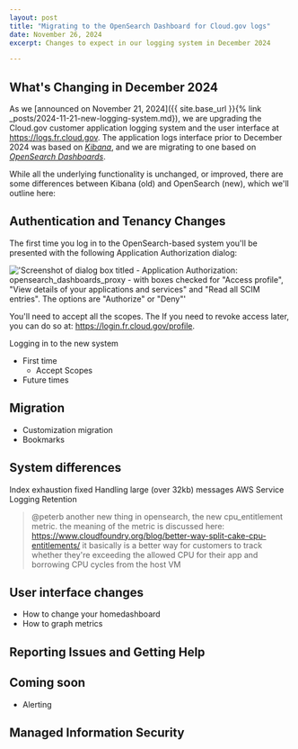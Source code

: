 ```yaml
---
layout: post
title: "Migrating to the OpenSearch Dashboard for Cloud.gov logs"
date: November 26, 2024
excerpt: Changes to expect in our logging system in December 2024

---
```


## What's Changing in December 2024

As we [announced on November 21, 2024]({{ site.base_url }}{% link _posts/2024-11-21-new-logging-system.md}), we are upgrading the Cloud.gov customer application logging system and the user interface
at https://logs.fr.cloud.gov. The application logs interface prior to December 2024
was based on [_Kibana_](https://www.elastic.co/kibana), and we are migrating to one based on [_OpenSearch Dashboards_](https://www.opensearch.org/docs/latest/dashboards/). 

While all the underlying functionality is unchanged, or improved, there are some 
differences between Kibana (old) and OpenSearch (new), which we'll outline here:


## Authentication and Tenancy Changes

<!-- >
In a cloud system like Cloud.gov, "tenancy" is used to describe the sharing of resources between 
the different users, or "tenants" of a system. As an analogy to the physical world, if you are a tenant of a
large apartment build, do you ever see the other tenants? Do you have to wait for an elevator because
another tenant is using it? Or do you ever run out of hot water in the shower?
-->

The first time you log in to the OpenSearch-based system you'll be presented
with the following Application Authorization dialog:

!['Screenshot of dialog box titled - Application Authorization: opensearch_dashboards_proxy - with boxes checked for "Access profile", "View details of your applications and services" and "Read all SCIM entries". The options are "Authorize" or "Deny"']({{site.baseurl}}/assets/images/content/opensearch-app-auth-dialog.png)

You'll need to accept all the scopes. The If you need to revoke access later, you can do so at: https://login.fr.cloud.gov/profile. 


Logging in to the new system
- First time
  - Accept Scopes
- Future times

## Migration

- Customization migration
- Bookmarks

## System differences


Index exhaustion fixed
Handling large (over 32kb) messages
AWS Service Logging
Retention


> @peterb another new thing in opensearch, the new cpu_entitlement metric. the meaning of the metric is discussed here: https://www.cloudfoundry.org/blog/better-way-split-cake-cpu-entitlements/ it basically is a better way for customers to track whether they're exceeding the allowed CPU for their app and borrowing CPU cycles from the host VM

## User interface changes

- How to change your homedashboard
- How to graph metrics



## Reporting Issues and Getting Help

## Coming soon

- Alerting


## Managed Information Security

